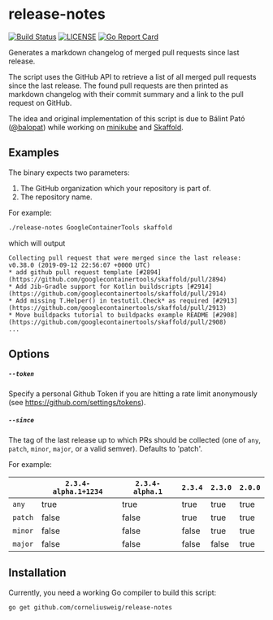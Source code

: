 # release-notes
[![Build Status](https://travis-ci.com/corneliusweig/release-notes.svg?branch=master)](https://travis-ci.com/corneliusweig/release-notes)
[![LICENSE](https://img.shields.io/github/license/corneliusweig/release-notes.svg)](https://github.com/corneliusweig/release-notes/blob/master/LICENSE)
[![Go Report Card](https://goreportcard.com/badge/corneliusweig/release-notes)](https://goreportcard.com/report/corneliusweig/release-notes)
<!--
[![Code Coverage](https://codecov.io/gh/corneliusweig/release-notes/branch/master/graph/badge.svg)](https://codecov.io/gh/corneliusweig/release-notes)
[![Releases](https://img.shields.io/github/release-pre/corneliusweig/release-notes.svg)](https://github.com/corneliusweig/release-notes/releases)
-->

Generates a markdown changelog of merged pull requests since last release.

The script uses the GitHub API to retrieve a list of all merged pull
requests since the last release. The found pull requests are then
printed as markdown changelog with their commit summary and a link
to the pull request on GitHub.  

The idea and original implementation of this script is due to Bálint Pató
([@balopat](https://github.com/balopat)) while working on
[minikube](https://github.com/kubernetes/minikube) and
[Skaffold](https://github.com/GoogleContainerTools/skaffold).

## Examples

The binary expects two parameters:

1. The GitHub organization which your repository is part of.
2. The repository name.

For example:
```sh
./release-notes GoogleContainerTools skaffold
```

which will output
```text
Collecting pull request that were merged since the last release: v0.38.0 (2019-09-12 22:56:07 +0000 UTC)
* add github pull request template [#2894](https://github.com/googlecontainertools/skaffold/pull/2894)
* Add Jib-Gradle support for Kotlin buildscripts [#2914](https://github.com/googlecontainertools/skaffold/pull/2914)
* Add missing T.Helper() in testutil.Check* as required [#2913](https://github.com/googlecontainertools/skaffold/pull/2913)
* Move buildpacks tutorial to buildpacks example README [#2908](https://github.com/googlecontainertools/skaffold/pull/2908)
...
```

## Options

##### `--token`

Specify a personal Github Token if you are hitting a rate limit anonymously (see https://github.com/settings/tokens).

##### `--since`

The tag of the last release up to which PRs should be collected (one of `any`, `patch`, `minor`, `major`, or a valid semver). Defaults to 'patch'. 

For example:

|  |`2.3.4-alpha.1+1234`|`2.3.4-alpha.1`|`2.3.4`|`2.3.0`|`2.0.0`|
|---|---|---|---|---|---|
|`any`|true|true|true|true|true|
|`patch`|false|false|true|true|true|
|`minor`|false|false|false|true|true|
|`major`|false|false|false|false|true|


## Installation

Currently, you need a working Go compiler to build this script:

```sh
go get github.com/corneliusweig/release-notes
```
